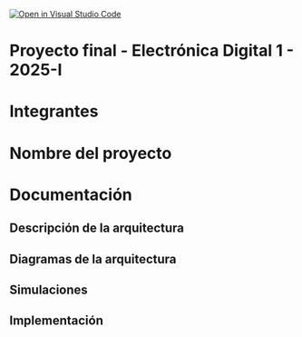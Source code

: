 [![Open in Visual Studio Code](https://classroom.github.com/assets/open-in-vscode-2e0aaae1b6195c2367325f4f02e2d04e9abb55f0b24a779b69b11b9e10269abc.svg)](https://classroom.github.com/online_ide?assignment_repo_id=19980177&assignment_repo_type=AssignmentRepo)
# Proyecto final - Electrónica Digital 1 - 2025-I

# Integrantes


# Nombre del proyecto


# Documentación
## Descripción de la arquitectura


## Diagramas de la arquitectura


## Simulaciones


## Implementación

